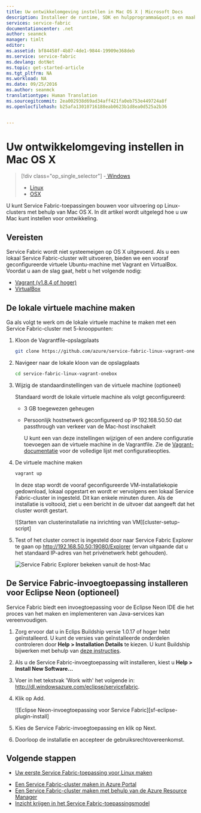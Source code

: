 ```yaml
---
title: Uw ontwikkelomgeving instellen in Mac OS X | Microsoft Docs
description: Installeer de runtime, SDK en hulpprogramma&quot;s en maak een lokaal ontwikkelcluster. Zodra u dit hebt gedaan, kunt u toepassingen bouwen in Mac OS X.
services: service-fabric
documentationcenter: .net
author: seanmck
manager: timlt
editor: 
ms.assetid: bf84458f-4b87-4de1-9844-19909e368deb
ms.service: service-fabric
ms.devlang: dotNet
ms.topic: get-started-article
ms.tgt_pltfrm: NA
ms.workload: NA
ms.date: 09/25/2016
ms.author: seanmck
translationtype: Human Translation
ms.sourcegitcommit: 2ea002938d69ad34aff421fa0eb753e449724a8f
ms.openlocfilehash: b25afa13010716188eab0623b1d8ea0d525a2b36


---
```

# <a name="set-up-your-development-environment-on-mac-os-x"></a>Uw ontwikkelomgeving instellen in Mac OS X
> [!div class="op_single_selector"]
> -[ Windows](service-fabric-get-started.md)
> 
> * [Linux](service-fabric-get-started-linux.md)
> * [OSX](service-fabric-get-started-mac.md)
> 
> 

U kunt Service Fabric-toepassingen bouwen voor uitvoering op Linux-clusters met behulp van Mac OS X. In dit artikel wordt uitgelegd hoe u uw Mac kunt instellen voor ontwikkeling.

## <a name="prerequisites"></a>Vereisten
Service Fabric wordt niet systeemeigen op OS X uitgevoerd. Als u een lokaal Service Fabric-cluster wilt uitvoeren, bieden we een vooraf geconfigureerde virtuele Ubuntu-machine met Vagrant en VirtualBox. Voordat u aan de slag gaat, hebt u het volgende nodig:

* [Vagrant (v1.8.4 of hoger)](http://wwww.vagrantup.com/downloads)
* [VirtualBox](http://www.virtualbox.org/wiki/Downloads)

## <a name="create-the-local-vm"></a>De lokale virtuele machine maken
Ga als volgt te werk om de lokale virtuele machine te maken met een Service Fabric-cluster met 5-knooppunten:

1. Kloon de Vagrantfile-opslagplaats
   
    ```bash
    git clone https://github.com/azure/service-fabric-linux-vagrant-onebox.git
    ```
2. Navigeer naar de lokale kloon van de opslagplaats
   
    ```bash
    cd service-fabric-linux-vagrant-onebox
    ```
3. Wijzig de standaardinstellingen van de virtuele machine (optioneel)
   
    Standaard wordt de lokale virtuele machine als volgt geconfigureerd:
   
   * 3 GB toegewezen geheugen
   * Persoonlijk hostnetwerk geconfigureerd op IP 192.168.50.50 dat passthrough van verkeer van de Mac-host inschakelt
     
     U kunt een van deze instellingen wijzigen of een andere configuratie toevoegen aan de virtuele machine in de Vagrantfile. Zie de [Vagrant-documentatie](http://www.vagrantup.com/docs) voor de volledige lijst met configuratieopties.
4. De virtuele machine maken
   
    ```bash
    vagrant up
    ```
   
    In deze stap wordt de vooraf geconfigureerde VM-installatiekopie gedownload, lokaal opgestart en wordt er vervolgens een lokaal Service Fabric-cluster in ingesteld. Dit kan enkele minuten duren. Als de installatie is voltooid, ziet u een bericht in de uitvoer dat aangeeft dat het cluster wordt gestart.
   
    ![Starten van clusterinstallatie na inrichting van VM][cluster-setup-script]
5. Test of het cluster correct is ingesteld door naar Service Fabric Explorer te gaan op http://192.168.50.50:19080/Explorer (ervan uitgaande dat u het standaard IP-adres van het privénetwerk hebt gehouden).
   
    ![Service Fabric Explorer bekeken vanuit de host-Mac][sfx-mac]

## <a name="install-the-service-fabric-plugin-for-eclipse-neon-optional"></a>De Service Fabric-invoegtoepassing installeren voor Eclipse Neon (optioneel)
Service Fabric biedt een invoegtoepassing voor de Eclipse Neon IDE die het proces van het maken en implementeren van Java-services kan vereenvoudigen.

1. Zorg ervoor dat u in Eclips Buildship versie 1.0.17 of hoger hebt geïnstalleerd. U kunt de versies van geïnstalleerde onderdelen controleren door **Help > Installation Details** te kiezen. U kunt Buildship bijwerken met behulp van [deze instructies][buildship-bijwerken].
2. Als u de Service Fabric-invoegtoepassing wilt installeren, kiest u **Help > Install New Software...**
3. Voer in het tekstvak 'Work with' het volgende in: http://dl.windowsazure.com/eclipse/servicefabric.
4. Klik op Add.
   
    ![Eclipse Neon-invoegtoepassing voor Service Fabric][sf-eclipse-plugin-install]
5. Kies de Service Fabric-invoegtoepassing en klik op Next.
6. Doorloop de installatie en accepteer de gebruiksrechtovereenkomst.

## <a name="next-steps"></a>Volgende stappen
* [Uw eerste Service Fabric-toepassing voor Linux maken](service-fabric-create-your-first-linux-application-with-java.md)

<!-- Links -->

* [Een Service Fabric-cluster maken in Azure Portal](service-fabric-cluster-creation-via-portal.md)
* [Een Service Fabric-cluster maken met behulp van de Azure Resource Manager](service-fabric-cluster-creation-via-arm.md)
* [Inzicht krijgen in het Service Fabric-toepassingsmodel](service-fabric-application-model.md)

<!-- Images -->
[cluster-installatie-script]: ./media/service-fabric-get-started-mac/cluster-setup-mac.png
[sfx-mac]: ./media/service-fabric-get-started-mac/sfx-mac.png
[sf-eclipse-invoegtoepassing-installeren]: ./media/service-fabric-get-started-mac/sf-eclipse-plugin-install.png
[buildship-bijwerken]: https://projects.eclipse.org/projects/tools.buildship



<!--HONumber=Nov16_HO2-->


